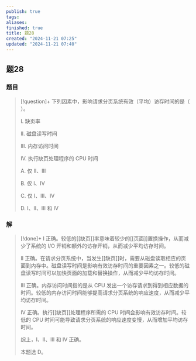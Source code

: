 ```yaml
---
publish: true
tags: 
aliases: 
finished: true
title: 题28
created: "2024-11-21 07:25"
updated: "2024-11-21 07:40"
---
```

## 题28
### 题目
> [!question]+
> 下列因素中，影响请求分页系统有效（平均）访存时间的是（ ）。
> 
> Ⅰ. 缺页率
> 
> Ⅱ. 磁盘读写时间
> 
> Ⅲ. 内存访问时间
> 
> Ⅳ. 执行缺页处理程序的 CPU 时间
> 
> A. 仅 Ⅱ、Ⅲ
> 
> B. 仅 Ⅰ、Ⅳ
> 
> C. 仅 Ⅰ、Ⅲ、Ⅳ
> 
> D. Ⅰ、Ⅱ、Ⅲ 和 Ⅳ
### 解
> [!done]+
> I 正确。较低的[[缺页]]率意味着较少的[[页面]]置换操作，从而减少了系统的 I/O 开销和额外的访存开销，从而减少平均访存时间。
> 
> Ⅱ 正确。在请求分页系统中，当发生[[缺页]]时，需要从磁盘读取相应的页面到内存中。磁盘读写时间是影响有效访存时间的重要因素之一。较低的磁盘读写时间可以加快页面的加载和替换操作，从而减少平均访存时间。
> 
> Ⅲ 正确。内存访问时间指的是从 CPU 发出一个访存请求到得到相应数据的时间。较低的内存访问时间能够提高请求分页系统的响应速度，从而减少平均访存时间。
> 
> Ⅳ 正确。执行[[缺页]]处理程序所需的 CPU 时间会影响有效访存时间。较低的 CPU 时间可能导致请求分页系统的响应速度变慢，从而增加平均访存时间。
> 
> 综上，Ⅰ、Ⅱ、Ⅲ 和 Ⅳ 正确。
> 
> 本题选 D。